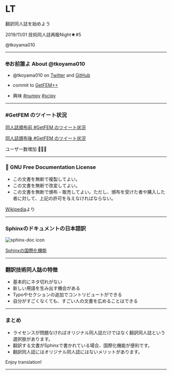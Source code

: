 # LT

翻訳同人誌を始めよう

2019/11/01 技術同人誌再販Night★#5

@tkoyama010

---
### 🤓お前誰よ About @tkoyama010

- @tkoyama010 on [Twitter](https://twitter.com/tkoyama010) and [GitHub](https://github.com/tkoyama010)

- commit to [GetFEM++](https://github.com/getfem-doc/getfem.git)

- 興味 [#numpy](https://twitter.com/search?q=%23numpy&src=hashtag_click) [#scipy](https://twitter.com/search?q=%23scipy&src=typed_query)

---
### #GetFEM のツイート状況

[同人誌頒布前 #GetFEM のツイート状況](https://twitter.com/search?q=%23GetFEM%20since%3A2018-01-01%20until%3A2018-12-31&src=typed_query&f=live)

[同人誌頒布後 #GetFEM のツイート状況](https://twitter.com/search?q=%23GetFEM%20since%3A2019-01-01%20until%3A2019-12-31&src=typed_query&f=live)

ユーザー数増加 👏👏👏

---
### 🐂 GNU Free Documentation License

- この文書を無断で複製してよい。
- この文書を無断で改変してよい。
- この文書を無断で頒布・販売してよい。ただし、頒布を受けた者や購入した者に対して、上記の許可を与えなければならない。

[Wikipedia](https://ja.wikipedia.org/wiki/GNU_Free_Documentation_License)より

---
### Sphinxのドキュメントの日本語訳

![sphinx-doc icon](https://www.sphinx-doc.org/en/master/_static/sphinxheader.png)

[Sphinxの国際化機能](https://www.sphinx-doc.org/ja/master/usage/advanced/intl.html)

---
### 翻訳技術同人誌の特徴

- 基本的にネタ切れがない
- 新しい用語を生み出す機会がある
- Typoやセクションの追加でコントリビュートができる
- 自分がすごくなくても、すごい人の文書を広めることはできる

---
### まとめ

- ライセンスが問題なければオリジナル同人誌だけではなく翻訳同人誌という選択肢があります。
- 翻訳する文書がSphinxで書かれている場合、国際化機能が便利です。
- 翻訳同人誌にはオリジナル同人誌にはないメリットがあります。

Enjoy translation!

---
